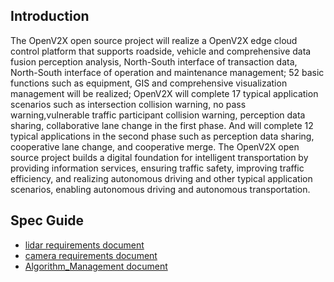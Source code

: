 ## Introduction

The OpenV2X open source project will realize a OpenV2X edge cloud control platform that supports
roadside, vehicle and comprehensive data fusion perception analysis, North-South interface of
transaction data, North-South interface of operation and maintenance management; 52 basic functions
such as equipment, GIS and comprehensive visualization management will be realized; OpenV2X will
complete 17 typical application scenarios such as intersection collision warning, no pass
warning,vulnerable traffic participant collision warning, perception data sharing, collaborative
lane change in the first phase. And will complete 12 typical applications in the second phase such
as perception data sharing, cooperative lane change, and cooperative merge. The OpenV2X open source
project builds a digital foundation for intelligent transportation by providing information
services, ensuring traffic safety, improving traffic efficiency, and realizing autonomous driving
and other typical application scenarios, enabling autonomous driving and autonomous transportation.

## Spec Guide

- [lidar requirements document](/spec/lidar.md)
- [camera requirements document](https://github.com/open-v2x/docs/issues/101)
- [Algorithm_Management document](/spec/Algorithm_Management.md)
